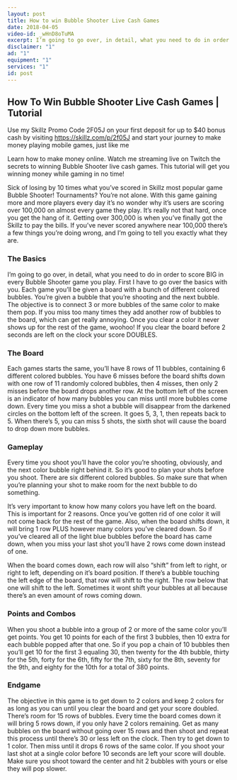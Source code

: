```yaml
---
layout: post
title: How to win Bubble Shooter Live Cash Games
date: 2018-04-05
video-id: _wHnD8oTuMA
excerpt: I’m going to go over, in detail, what you need to do in order to score BIG in every Bubble Shooter game you play. First I have to go over the basics with you. 
disclaimer: "1"
ad: "1"
equipment: "1"
services: "1"
id: post
---
```


## How To Win Bubble Shooter Live Cash Games | Tutorial

Use my Skillz Promo Code 2F05J on your first deposit for up to $40 bonus cash by visiting https://skillz.com/p/2f05J and start your journey to make money playing mobile games, just like me

Learn how to make money online. Watch me streaming live on Twitch the secrets to winning Bubble Shooter live cash games. This tutorial will get you winning money while gaming in no time!

Sick of losing by 10 times what you’ve scored in Skillz most popular game Bubble Shooter! Tournaments? You’re not alone. With this game gaining more and more players every day it’s no wonder why it’s users are scoring over 100,000 on almost every game they play. It’s really not that hard, once you get the hang of it. Getting over 300,000 is when you’ve finally got the Skillz to pay the bills. If you’ve never scored anywhere near 100,000 there’s a few things you’re doing wrong, and I’m going to tell you exactly what they are.

### The Basics

I’m going to go over, in detail, what you need to do in order to score BIG in every Bubble Shooter game you play. First I have to go over the basics with you. Each game you’ll be given a board with a bunch of different colored bubbles. You’re given a bubble that you’re shooting and the next bubble. The objective is to connect 3 or more bubbles of the same color to make them pop. If you miss too many times they add another row of bubbles to the board, which can get really annoying. Once you clear a color it never shows up for the rest of the game, woohoo! If you clear the board before 2 seconds are left on the clock your score DOUBLES.

### The Board

Each games starts the same, you’ll have 8 rows of 11 bubbles, containing 6 different colored bubbles. You have 6 misses before the board shifts down with one row of 11 randomly colored bubbles, then 4 misses, then only 2 misses before the board drops another row. At the bottom left of the screen is an indicator of how many bubbles you can miss until more bubbles come down. Every time you miss a shot a bubble will disappear from the darkened circles on the bottom left of the screen. It goes 5, 3, 1, then repeats back to 5. When there’s 5, you can miss 5 shots, the sixth shot will cause the board to drop down more bubbles.

### Gameplay

Every time you shoot you’ll have the color you’re shooting, obviously, and the next color bubble right behind it. So it’s good to plan your shots before you shoot. There are six different colored bubbles. So make sure that when you’re planning your shot to make room for the next bubble to do something.

It’s very important to know how many colors you have left on the board. This is important for 2 reasons. Once you’ve gotten rid of one color it will not come back for the rest of the game. Also, when the board shifts down, it will bring 1 row PLUS however many colors you’ve cleared down. So if you’ve cleared all of the light blue bubbles before the board has came down, when you miss your last shot you’ll have 2 rows come down instead of one.

When the board comes down, each row will also “shift” from left to right, or right to left, depending on it’s board position. If there’s a bubble touching the left edge of the board, that row will shift to the right. The row below that one will shift to the left. Sometimes it wont shift your bubbles at all because there’s an even amount of rows coming down.

### Points and Combos

When you shoot a bubble into a group of 2 or more of the same color you’ll get points. You get 10 points for each of the first 3 bubbles, then 10 extra for each bubble popped after that one. So if you pop a chain of 10 bubbles then you’ll get 10 for the first 3 equaling 30, then twenty for the 4th bubble, thirty for the 5th, forty for the 6th, fifty for the 7th, sixty for the 8th, seventy for the 9th, and eighty for the 10th for a total of 380 points.

### Endgame

The objective in this game is to get down to 2 colors and keep 2 colors for as long as you can until you clear the board and get your score doubled. There’s room for 15 rows of bubbles. Every time the board comes down it will bring 5 rows down, if you only have 2 colors remaining. Get as many bubbles on the board without going over 15 rows and then shoot and repeat this process until there’s 30 or less left on the clock. Then try to get down to 1 color. Then miss until it drops 6 rows of the same color. If you shoot your last shot at a single color before 10 seconds are left your score will double. Make sure you shoot toward the center and hit 2 bubbles with yours or else they will pop slower.